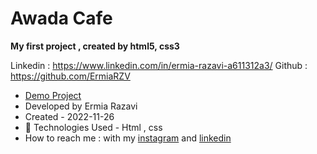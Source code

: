 # Awada Cafe
 **My first project , created by html5, css3**

Linkedin : https://www.linkedin.com/in/ermia-razavi-a611312a3/
Github : https://github.com/ErmiaRZV
- [Demo Project](https://pouria-farahani-developer.github.io/Accordion-Menu-ByReact/)
- Developed by Ermia Razavi
- Created - 2022-11-26
- 🤖 Technologies Used - Html , css 
- How to reach me : with my
[instagram](https://www.instagram.com/ermia_razavi.dev) and
[linkedin](https://www.linkedin.com/in/ermia-razavi-a611312a3/)

